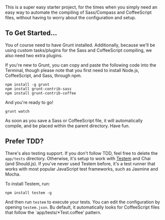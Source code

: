 This is a super easy starter project, for the times when you simply need an easy way to automate the compiling of Sass/Compass and CoffeeScript files, without having to worry about the configuration and setup.

## To Get Started...

You of course need to have Grunt installed. Additionally, because we'll be using custom tasks/plugins for the Sass and CoffeeScript compiling, we also need two extra plugins.

If you're new to Grunt, you can copy and paste the following code into the Terminal, though please note that you first need to install Node.js, CoffeeScript, and Sass, through npm.

	npm install -g grunt
	npm install grunt-contrib-sass
	npm install grunt-contrib-coffee

And you're ready to go!

	grunt watch

As soon as you save a Sass or CoffeeScript file, it will automatically compile, and be placed within the parent directory. Have fun.

## Prefer TDD?

There's also testing support. If you don't follow TDD, feel free to delete the `app/tests` directory. Otherwise, it's setup to work with [Testem](https://github.com/airportyh/testem) and Chai (and Should.js). If you've never used Testem before, it's a test runner that works with most popular JavaScript test frameworks, such as Jasmine and Mocha.

To install Testem, run:

	npm install testem -g

And then run `testem` to execute your tests. You can edit the configuration by opening `testem.json`. Bu default, it automatically looks for CoffeeScript files that follow the `app/tests/*Test.coffee' pattern.